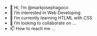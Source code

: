 - 👋 Hi, I’m @markjosephagoco
- 👀 I’m interested in Web Developing 
- 🌱 I’m currently learning HTLML with CSS
- 💞️ I’m looking to collaborate on ...
- 📫 How to reach me ...

<!---
markjosephagoco/markjosephagoco is a ✨ special ✨ repository because its `README.md` (this file) appears on your GitHub profile.
You can click the Preview link to take a look at your changes.
--->
